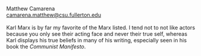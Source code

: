 Matthew Camarena<br>
camarena.matthew@csu.fullerton.edu<br>
<br>
Karl Marx is by far my favorite of the Marx listed. I tend not to not like actors because you only see their acting face and never their true self, whereas Karl displays his true beliefs in many of his writing, especially seen in his book the *Communist Manifesto*. 